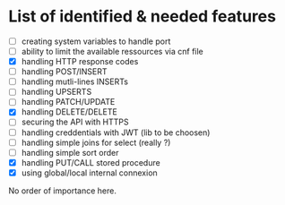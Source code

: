 # List of identified & needed features

- [ ] creating system variables to handle port
- [ ] ability to limit the available ressources via cnf file
- [x] handling HTTP response codes
- [ ] handling POST/INSERT
- [ ] handling mutli-lines INSERTs
- [ ] handling UPSERTS
- [ ] handling PATCH/UPDATE
- [x] handling DELETE/DELETE
- [ ] securing the API with HTTPS
- [ ] handling creddentials with JWT (lib to be choosen)
- [ ] handling simple joins for select (really ?)
- [ ] handling simple sort order
- [x] handling PUT/CALL stored procedure 
- [x] using global/local internal connexion

No order of importance here.
